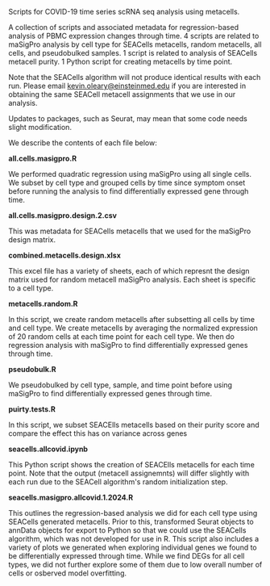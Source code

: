 Scripts for COVID-19 time series scRNA seq analysis using metacells.

A collection of scripts and associated metadata for regression-based analysis of PBMC expression changes through time. 
4 scripts are related to maSigPro analysis by cell type for SEACells metacells, random metacells, all cells, and pseudobulked samples.
1 script is related to analysis of SEACells metacell purity.
1 Python script for creating metacells by time point.

Note that the SEACells algorithm will not produce identical results with each run. Please email kevin.oleary@einsteinmed.edu if you are interested in obtaining the same SEACell metacell assignments that we use in our analysis.

Updates to packages, such as Seurat, may mean that some code needs slight modification.

We describe the contents of each file below:

**all.cells.masigpro.R**

We performed quadratic regression using maSigPro using all single cells. We subset by cell type and grouped cells by time since symptom onset before running the analysis to find differentially expressed gene through time.

**all.cells.masigpro.design.2.csv**

This was metadata for SEACells metacells that we used for the maSigPro design matrix.

**combined.metacells.design.xlsx**

This excel file has a variety of sheets, each of which represnt the design matrix used for random metacell maSigPro analysis. Each sheet is specific to a cell type.

**metacells.random.R**

In this script, we create random metacells after subsetting all cells by time and cell type. We create metacells by averaging the normalized expression of 20 random cells at each time point for each cell type. We then do regression analysis with maSigPro to find differentially expressed genes through time.

**pseudobulk.R**

We pseudobulked by cell type, sample, and time point before using maSigPro to find differentially expressed genes through time.

**puirty.tests.R**

In this script, we subset SEACElls metacells based on their purity score and compare the effect this has on variance across genes

**seacells.allcovid.ipynb**

This Python script shows the creation of SEACElls metacells for each time point. Note that the output (metacell assignemnts) will differ slightly with each run due to the SEACell algorithm's random initialization step.

**seacells.masigpro.allcovid.1.2024.R**

This outlines the regression-based analysis we did for each cell type using SEACells generated metacells. Prior to this, transformed Seurat objects to annData objects for export to Python so that we could use the SEACells algorithm, which was not developed for use in R. This script also includes a variety of plots we generated when exploring individual genes we found to be differentially expressed through time. While we find DEGs for all cell types, we did not further explore some of them due to low overall number of cells or osberved model overfitting.



